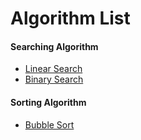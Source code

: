 # Algorithm List

#### Searching Algorithm

* [Linear Search](https://github.com/abdus-sukkur/Algorithm/blob/master/Source%20Code/LinearSearch.c)
* [Binary Search](https://github.com/abdus-sukkur/Algorithm/blob/master/Source%20Code/BinarySearch.c)

#### Sorting Algorithm

* [Bubble Sort](https://github.com/abdus-sukkur/Algorithm/blob/master/Source%20Code/BubbleSort.c)
